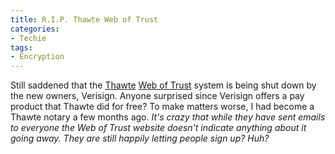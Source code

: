 ```yaml
---
title: R.I.P. Thawte Web of Trust
categories:
- Techie
tags:
- Encryption
---
```


Still saddened that the [Thawte](http://www.thawte.com/) [Web of Trust](http://www.thawte.com/secure-email/web-of-trust-wot/index.html?click=main-nav-products-wot) system is being shut down by the new owners, Verisign. Anyone surprised since Verisign offers a pay product that Thawte did for free? To make matters worse, I had become a Thawte notary a few months ago.
_It's crazy that while they have sent emails to everyone the Web of Trust website doesn't indicate anything about it going away. They are still happily letting people sign up? Huh?_
